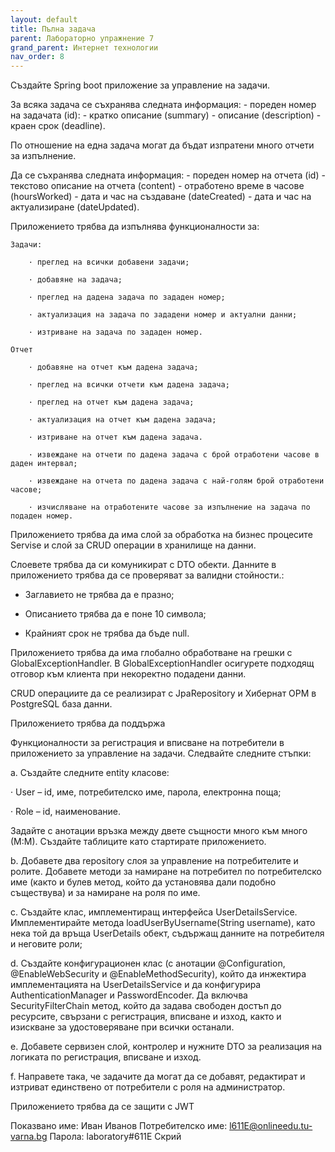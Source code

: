 ```yaml
---
layout: default
title: Пълна задача
parent: Лабораторно упражнение 7
grand_parent: Интернет технологии
nav_order: 8
---
```


Създайте Spring boot приложение за управление на задачи. 

За всяка задача се съхранява следната информация: 
	- пореден номер на задачата (id):
	- кратко описание (summary)
	- описание (description)
	- краен срок (deadline).

По отношение на една задача могат да бъдат изпратени много отчети за изпълнение.

Да се съхранява следната информация:
	- пореден номер на отчета (id)
	- текстово описание на отчета (content)
	- отработено време в часове (hoursWorked)
	- дата и час на създаване (dateCreated)
	- дата и час на актуализиране (dateUpdated).

Приложението трябва да изпълнява функционалности за:

	Задачи: 

		· преглед на всички добавени задачи;

		· добавяне на задача;

		· преглед на дадена задача по зададен номер;

		· актуализация на задача по зададени номер и актуални данни;
	
		· изтриване на задача по зададен номер.

	Отчет
	
		· добавяне на отчет към дадена задача;

		· преглед на всички отчети към дадена задача;

		· преглед на отчет към дадена задача;

		· актуализация на отчет към дадена задача;

		· изтриване на отчет към дадена задача.

		· извеждане на отчети по дадена задача с брой отработени часове в даден интервал;

		· извеждане на отчета по дадена задача с най-голям брой отработени часове;

		· изчисляване на отработените часове за изпълнение на задача по подаден номер.

Приложението трябва да има слой за обработка на бизнес процесите Servise и слой за CRUD операции в хранилище на данни.

Слоевете трябва да си комуникират с DTO обекти. Данните в приложението трябва да се проверяват за валидни стойности.:

- Заглавието не трябва да е празно;

- Описанието трябва да е поне 10 символа;

- Крайният срок не трябва да бъде null.

Приложението трябва да има глобално обработване на грешки с GlobalExceptionHandler. В GlobalExceptionHandler осигурете подходящ отговор към клиента при некоректно подадени данни.

CRUD операциите да се реализират с JpaRepository и Хибернат ОРМ в PostgreSQL база данни.

Приложението трябва да поддържа 

Функционалности за регистрация и вписване на потребители в приложението за управление на задачи. Следвайте следните стъпки:

a. Създайте следните entity класове:

· User – id, име, потребителско име, парола, електронна поща;

· Role – id, наименование.

Задайте с анотации връзка между двете същности много към много (М:М). Създайте таблиците като стартирате приложението.

b. Добавете два repository слоя за управление на потребителите и ролите. Добавете методи за намиране на потребител по потребителско име (както и булев метод, който да установява дали подобно съществува) и за намиране на роля по име.

c. Създайте клас, имплементиращ интерфейса UserDetailsService. Имплементирайте метода loadUserByUsername(String username), като нека той да връща UserDetails обект, съдържащ данните на потребителя и неговите роли;

d. Създайте конфигурационен клас (с анотации @Configuration, @EnableWebSecurity и @EnableMethodSecurity), който да инжектира имплементацията на UserDetailsService и да конфигурира AuthenticationManager и PasswordEncoder. Да включва SecurityFilterChain метод, който да задава свободен достъп до ресурсите, свързани с регистрация, вписване и изход, както и изискване за удостоверяване при всички останали.

e. Добавете сервизен слой, контролер и нужните DTO за реализация на логиката по регистрация, вписване и изход.

f. Направете така, че задачите да могат да се добавят, редактират и изтриват единствено от потребители с роля на администратор.

Приложението трябва да се защити с JWT



Показвано име: Иван Иванов
Потребителско име: l611E@onlineedu.tu-varna.bg
Парола: laboratory#611E Скрий
